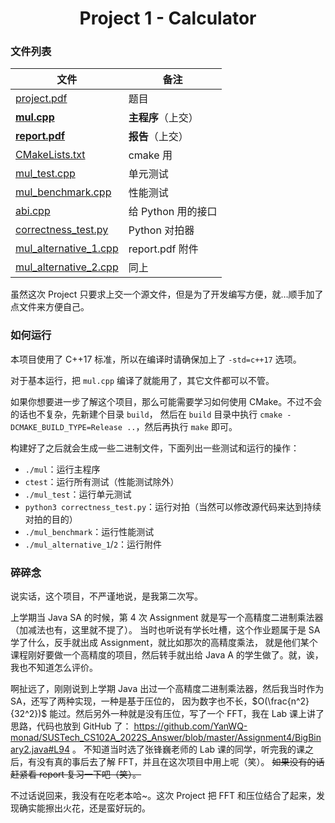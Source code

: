 <div align="center">

# Project 1 - Calculator

</div>

### 文件列表

|                     文件                           |   备注   |
|----------------------------------------------------|---------|
| [project.pdf](project.pdf)                         | 题目 |
| **[mul.cpp](mul.cpp)**                             | **主程序**（上交） |
| **[report.pdf](report.pdf)**                       | **报告**（上交） |
| [CMakeLists.txt](CMakeLists.txt)                   | cmake 用 |
| [mul_test.cpp](mul_test.cpp)                       | 单元测试 |
| [mul_benchmark.cpp](mul_benchmark.cpp)             | 性能测试 |
| [abi.cpp](abi.cpp)                                 | 给 Python 用的接口 |
| [correctness_test.py](correctness_test.py)         | Python 对拍器 |
| [mul_alternative_1.cpp](mul_alternative_1.cpp)     | report.pdf 附件 |
| [mul_alternative_2.cpp](mul_alternative_2.cpp)     | 同上 |

虽然这次 Project 只要求上交一个源文件，但是为了开发编写方便，就…顺手加了点文件来方便自己。

### 如何运行

本项目使用了 C++17 标准，所以在编译时请确保加上了 `-std=c++17` 选项。

对于基本运行，把 `mul.cpp` 编译了就能用了，其它文件都可以不管。

如果你想要进一步了解这个项目，那么可能需要学习如何使用 CMake。不过不会的话也不复杂，先新建个目录 `build`，
然后在 `build` 目录中执行 `cmake -DCMAKE_BUILD_TYPE=Release ..`，然后再执行 `make` 即可。

构建好了之后就会生成一些二进制文件，下面列出一些测试和运行的操作：

- `./mul`：运行主程序
- `ctest`：运行所有测试（性能测试除外）
- `./mul_test`：运行单元测试
- `python3 correctness_test.py`：运行对拍（当然可以修改源代码来达到持续对拍的目的）
- `./mul_benchmark`：运行性能测试
- `./mul_alternative_1`/`2`：运行附件

### 碎碎念

说实话，这个项目，不严谨地说，是我第二次写。

上学期当 Java SA 的时候，第 4 次 Assignment 就是写一个高精度二进制乘法器（加减法也有，这里就不提了）。
当时也听说有学长吐槽，这个作业题属于是 SA 学了什么，反手就出成 Assignment，就比如那次的高精度乘法，
就是他们某个课程刚好要做一个高精度的项目，然后转手就出给 Java A 的学生做了。就，诶，我也不知道怎么评价。

啊扯远了，刚刚说到上学期 Java 出过一个高精度二进制乘法器，然后我当时作为 SA，还写了两种实现，一种是基于压位的，
因为数字也不长，$O(\frac{n^2}{32^2})$ 能过。然后另外一种就是没有压位，写了一个 FFT，我在 Lab 课上讲了思路，代码也放到 GitHub 了：
https://github.com/YanWQ-monad/SUSTech_CS102A_2022S_Answer/blob/master/Assignment4/BigBinary2.java#L94 。
不知道当时选了张锋巍老师的 Lab 课的同学，听完我的课之后，有没有真的事后去了解 FFT，并且在这次项目中用上呢（笑）。
~~如果没有的话赶紧看 report 复习一下吧（笑）。~~

不过话说回来，我没有在吃老本哈\~。这次 Project 把 FFT 和压位结合了起来，发现确实能擦出火花，还是蛮好玩的。
